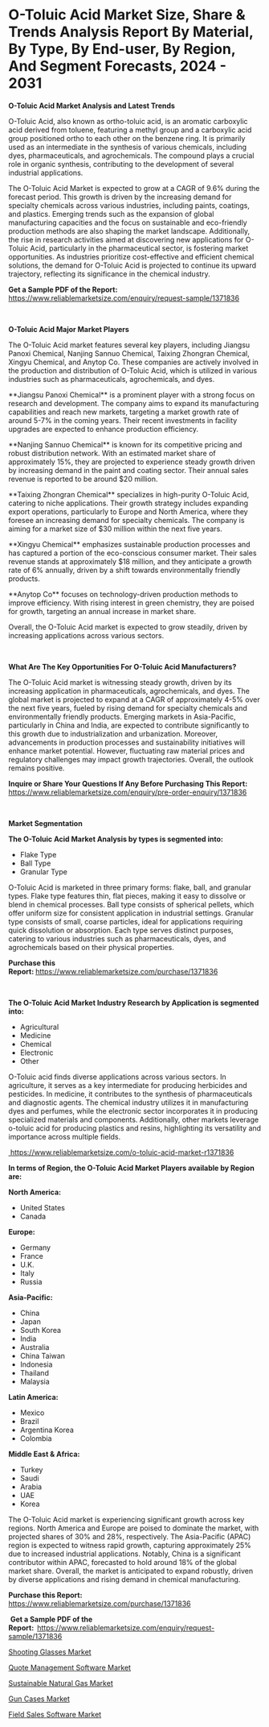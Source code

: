 <p><h1>O-Toluic Acid Market Size, Share & Trends Analysis Report By Material, By Type, By End-user, By Region, And Segment Forecasts, 2024 - 2031</h1></p><p><strong>O-Toluic Acid Market Analysis and Latest Trends</strong></p>
<p><p>O-Toluic Acid, also known as ortho-toluic acid, is an aromatic carboxylic acid derived from toluene, featuring a methyl group and a carboxylic acid group positioned ortho to each other on the benzene ring. It is primarily used as an intermediate in the synthesis of various chemicals, including dyes, pharmaceuticals, and agrochemicals. The compound plays a crucial role in organic synthesis, contributing to the development of several industrial applications.</p><p>The O-Toluic Acid Market is expected to grow at a CAGR of 9.6% during the forecast period. This growth is driven by the increasing demand for specialty chemicals across various industries, including paints, coatings, and plastics. Emerging trends such as the expansion of global manufacturing capacities and the focus on sustainable and eco-friendly production methods are also shaping the market landscape. Additionally, the rise in research activities aimed at discovering new applications for O-Toluic Acid, particularly in the pharmaceutical sector, is fostering market opportunities. As industries prioritize cost-effective and efficient chemical solutions, the demand for O-Toluic Acid is projected to continue its upward trajectory, reflecting its significance in the chemical industry.</p></p>
<p><strong>Get a Sample PDF of the Report:&nbsp;</strong> <a href="https://www.reliablemarketsize.com/enquiry/request-sample/1371836?utm_campaign=1131&utm_medium=2&utm_source=Github&utm_content=ia&utm_term=26122024&utm_id=o-toluic-acid">https://www.reliablemarketsize.com/enquiry/request-sample/1371836</a></p>
<p>&nbsp;</p>
<p><strong>O-Toluic Acid Major Market Players</strong></p>
<p><p>The O-Toluic Acid market features several key players, including Jiangsu Panoxi Chemical, Nanjing Sannuo Chemical, Taixing Zhongran Chemical, Xingyu Chemical, and Anytop Co. These companies are actively involved in the production and distribution of O-Toluic Acid, which is utilized in various industries such as pharmaceuticals, agrochemicals, and dyes.</p><p>**Jiangsu Panoxi Chemical** is a prominent player with a strong focus on research and development. The company aims to expand its manufacturing capabilities and reach new markets, targeting a market growth rate of around 5-7% in the coming years. Their recent investments in facility upgrades are expected to enhance production efficiency.</p><p>**Nanjing Sannuo Chemical** is known for its competitive pricing and robust distribution network. With an estimated market share of approximately 15%, they are projected to experience steady growth driven by increasing demand in the paint and coating sector. Their annual sales revenue is reported to be around $20 million.</p><p>**Taixing Zhongran Chemical** specializes in high-purity O-Toluic Acid, catering to niche applications. Their growth strategy includes expanding export operations, particularly to Europe and North America, where they foresee an increasing demand for specialty chemicals. The company is aiming for a market size of $30 million within the next five years.</p><p>**Xingyu Chemical** emphasizes sustainable production processes and has captured a portion of the eco-conscious consumer market. Their sales revenue stands at approximately $18 million, and they anticipate a growth rate of 6% annually, driven by a shift towards environmentally friendly products.</p><p>**Anytop Co** focuses on technology-driven production methods to improve efficiency. With rising interest in green chemistry, they are poised for growth, targeting an annual increase in market share.</p><p>Overall, the O-Toluic Acid market is expected to grow steadily, driven by increasing applications across various sectors.</p></p>
<p>&nbsp;</p>
<p><strong>What Are The Key Opportunities For O-Toluic Acid Manufacturers?</strong></p>
<p><p>The O-Toluic Acid market is witnessing steady growth, driven by its increasing application in pharmaceuticals, agrochemicals, and dyes. The global market is projected to expand at a CAGR of approximately 4-5% over the next five years, fueled by rising demand for specialty chemicals and environmentally friendly products. Emerging markets in Asia-Pacific, particularly in China and India, are expected to contribute significantly to this growth due to industrialization and urbanization. Moreover, advancements in production processes and sustainability initiatives will enhance market potential. However, fluctuating raw material prices and regulatory challenges may impact growth trajectories. Overall, the outlook remains positive.</p></p>
<p><strong>Inquire or Share Your Questions If Any Before Purchasing This Report:</strong> <a href="https://www.reliablemarketsize.com/enquiry/pre-order-enquiry/1371836?utm_campaign=1131&utm_medium=2&utm_source=Github&utm_content=ia&utm_term=26122024&utm_id=o-toluic-acid">https://www.reliablemarketsize.com/enquiry/pre-order-enquiry/1371836</a></p>
<p>&nbsp;</p>
<p><strong>Market Segmentation</strong></p>
<p><strong>The O-Toluic Acid Market Analysis by types is segmented into:</strong></p>
<p><ul><li>Flake Type</li><li>Ball Type</li><li>Granular Type</li></ul></p>
<p><p>O-Toluic Acid is marketed in three primary forms: flake, ball, and granular types. Flake type features thin, flat pieces, making it easy to dissolve or blend in chemical processes. Ball type consists of spherical pellets, which offer uniform size for consistent application in industrial settings. Granular type consists of small, coarse particles, ideal for applications requiring quick dissolution or absorption. Each type serves distinct purposes, catering to various industries such as pharmaceuticals, dyes, and agrochemicals based on their physical properties.</p></p>
<p><strong>Purchase this Report:&nbsp;</strong><a href="https://www.reliablemarketsize.com/purchase/1371836?utm_campaign=1131&utm_medium=2&utm_source=Github&utm_content=ia&utm_term=26122024&utm_id=o-toluic-acid">https://www.reliablemarketsize.com/purchase/1371836</a></p>
<p>&nbsp;</p>
<p><strong>The O-Toluic Acid Market Industry Research by Application is segmented into:</strong></p>
<p><ul><li>Agricultural</li><li>Medicine</li><li>Chemical</li><li>Electronic</li><li>Other</li></ul></p>
<p><p>O-Toluic acid finds diverse applications across various sectors. In agriculture, it serves as a key intermediate for producing herbicides and pesticides. In medicine, it contributes to the synthesis of pharmaceuticals and diagnostic agents. The chemical industry utilizes it in manufacturing dyes and perfumes, while the electronic sector incorporates it in producing specialized materials and components. Additionally, other markets leverage o-toluic acid for producing plastics and resins, highlighting its versatility and importance across multiple fields.</p></p>
<p><a href="https://www.reliablemarketsize.com/o-toluic-acid-market-r1371836?utm_campaign=1131&utm_medium=2&utm_source=Github&utm_content=ia&utm_term=26122024&utm_id=o-toluic-acid">&nbsp;https://www.reliablemarketsize.com/o-toluic-acid-market-r1371836</a></p>
<p><strong>In terms of Region, the O-Toluic Acid Market Players available by Region are:</strong></p>
<p>
    <p> <strong> North America: </strong>
        <ul>
            <li>United States</li>
            <li>Canada</li>
        </ul>
        </p> 
    <p> <strong> Europe: </strong>
        <ul>
            <li>Germany</li>
            <li>France</li>
            <li>U.K.</li>
            <li>Italy</li>
            <li>Russia</li>
        </ul>
        </p> 
    <p> <strong> Asia-Pacific: </strong>
        <ul>
            <li>China</li>
            <li>Japan</li>
            <li>South Korea</li>
            <li>India</li>
            <li>Australia</li>
            <li>China Taiwan</li>
            <li>Indonesia</li>
            <li>Thailand</li>
            <li>Malaysia</li>
        </ul>
        </p> 
    <p> <strong> Latin America: </strong>
        <ul>
            <li>Mexico</li>
            <li>Brazil</li>
            <li>Argentina Korea</li>
            <li>Colombia</li>
        </ul>
        </p> 
    <p> <strong> Middle East & Africa: </strong>
        <ul>
            <li>Turkey</li>
            <li>Saudi</li>
            <li>Arabia</li>
            <li>UAE</li>
            <li>Korea</li>
        </ul>
    </p>
    </p>
<p><p>The O-Toluic Acid market is experiencing significant growth across key regions. North America and Europe are poised to dominate the market, with projected shares of 30% and 28%, respectively. The Asia-Pacific (APAC) region is expected to witness rapid growth, capturing approximately 25% due to increased industrial applications. Notably, China is a significant contributor within APAC, forecasted to hold around 18% of the global market share. Overall, the market is anticipated to expand robustly, driven by diverse applications and rising demand in chemical manufacturing.</p></p>
<p><strong>Purchase this Report: </strong><a href="https://www.reliablemarketsize.com/purchase/1371836?utm_campaign=1131&utm_medium=2&utm_source=Github&utm_content=ia&utm_term=26122024&utm_id=o-toluic-acid">https://www.reliablemarketsize.com/purchase/1371836</a></p>
<p>&nbsp;<strong>Get a Sample PDF of the Report:&nbsp;&nbsp;</strong><a href="https://www.reliablemarketsize.com/enquiry/request-sample/1371836?utm_campaign=1131&utm_medium=2&utm_source=Github&utm_content=ia&utm_term=26122024&utm_id=o-toluic-acid">https://www.reliablemarketsize.com/enquiry/request-sample/1371836</a></p>
<p><strong></strong></p>
<p><p><a href="https://www.linkedin.com/pulse/shooting-glasses-market-size-analysis-quantitative-insights-top-r4qhf?utm_campaign=1131&utm_medium=2&utm_source=Github&utm_content=ia&utm_term=26122024&utm_id=o-toluic-acid">Shooting Glasses Market</a></p><p><a href="https://www.linkedin.com/pulse/quote-management-software-market-analysis-trends-share-sales-1mxrc?utm_campaign=1131&utm_medium=2&utm_source=Github&utm_content=ia&utm_term=26122024&utm_id=o-toluic-acid">Quote Management Software Market</a></p><p><a href="https://www.linkedin.com/pulse/competitive-landscape-analysis-sustainable-natural-gas-y5quc?utm_campaign=1131&utm_medium=2&utm_source=Github&utm_content=ia&utm_term=26122024&utm_id=o-toluic-acid">Sustainable Natural Gas Market</a></p><p><a href="https://www.linkedin.com/pulse/c-glance-reports-anmec?utm_campaign=1131&utm_medium=2&utm_source=Github&utm_content=ia&utm_term=26122024&utm_id=o-toluic-acid">Gun Cases Market</a></p><p><a href="https://www.linkedin.com/pulse/field-sales-software-market-trend-analysis-reveals-rapid-growth-2vndc?utm_campaign=1131&utm_medium=2&utm_source=Github&utm_content=ia&utm_term=26122024&utm_id=o-toluic-acid">Field Sales Software Market</a></p></p>